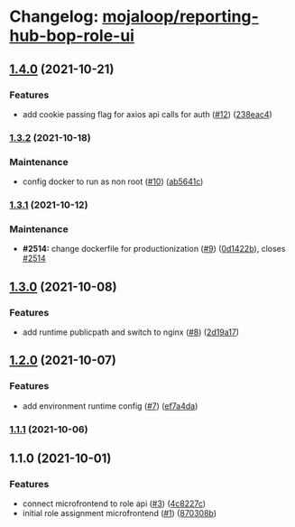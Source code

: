 # Changelog: [mojaloop/reporting-hub-bop-role-ui](https://github.com/mojaloop/reporting-hub-bop-role-ui)
## [1.4.0](https://github.com/mojaloop/reporting-hub-bop-role-ui/compare/v1.3.2...v1.4.0) (2021-10-21)


### Features

* add cookie passing flag for axios api calls for auth ([#12](https://github.com/mojaloop/reporting-hub-bop-role-ui/issues/12)) ([238eac4](https://github.com/mojaloop/reporting-hub-bop-role-ui/commit/238eac4858b10c9f6178925a2f6d3ab20f80e2eb))

### [1.3.2](https://github.com/mojaloop/reporting-hub-bop-role-ui/compare/v1.3.1...v1.3.2) (2021-10-18)


### Maintenance

* config docker to run as non root ([#10](https://github.com/mojaloop/reporting-hub-bop-role-ui/issues/10)) ([ab5641c](https://github.com/mojaloop/reporting-hub-bop-role-ui/commit/ab5641c69d661e821913f0529a2d72607baedca3))

### [1.3.1](https://github.com/mojaloop/reporting-hub-bop-role-ui/compare/v1.3.0...v1.3.1) (2021-10-12)


### Maintenance

* **#2514:** change dockerfile for productionization ([#9](https://github.com/mojaloop/reporting-hub-bop-role-ui/issues/9)) ([0d1422b](https://github.com/mojaloop/reporting-hub-bop-role-ui/commit/0d1422bdb55c115722eeea3242a3e2e91f2d7c24)), closes [#2514](https://github.com/mojaloop/reporting-hub-bop-role-ui/issues/2514)

## [1.3.0](https://github.com/mojaloop/reporting-hub-bop-role-ui/compare/v1.2.0...v1.3.0) (2021-10-08)


### Features

* add runtime publicpath and switch to nginx ([#8](https://github.com/mojaloop/reporting-hub-bop-role-ui/issues/8)) ([2d19a17](https://github.com/mojaloop/reporting-hub-bop-role-ui/commit/2d19a176cd4275ac6b88486176ed081619c5ae75))

## [1.2.0](https://github.com/mojaloop/reporting-hub-bop-role-ui/compare/v1.1.1...v1.2.0) (2021-10-07)


### Features

* add environment runtime config ([#7](https://github.com/mojaloop/reporting-hub-bop-role-ui/issues/7)) ([ef7a4da](https://github.com/mojaloop/reporting-hub-bop-role-ui/commit/ef7a4da1bc4fc81e170c8ea99289093bc29b0220))

### [1.1.1](https://github.com/mojaloop/reporting-hub-bop-role-ui/compare/v1.1.0...v1.1.1) (2021-10-06)

## 1.1.0 (2021-10-01)


### Features

* connect microfrontend to role api ([#3](https://github.com/mojaloop/reporting-hub-bop-role-ui/issues/3)) ([4c8227c](https://github.com/mojaloop/reporting-hub-bop-role-ui/commit/4c8227c3cf523a95ef235078c68a9a44b751cd35))
* initial role assignment microfrontend ([#1](https://github.com/mojaloop/reporting-hub-bop-role-ui/issues/1)) ([870308b](https://github.com/mojaloop/reporting-hub-bop-role-ui/commit/870308b92a45edf840124141ebef1ebba96cf5ef))
